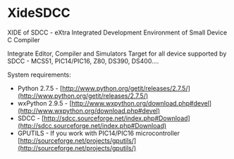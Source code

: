 XideSDCC
========

XIDE of SDCC - eXtra Integrated Development Environment of Small Device C Compiler
    

Integrate Editor, Compiler and Simulators
Target for all device supported by SDCC - MCS51, PIC14/PIC16, Z80, DS390, DS400....

System requirements:
* Python 2.7.5 - [http://www.python.org/getit/releases/2.7.5/](http://www.python.org/getit/releases/2.7.5/)
* wxPython 2.9.5 - [http://www.wxpython.org/download.php#devel](http://www.wxpython.org/download.php#devel)
* SDCC - [http://sdcc.sourceforge.net/index.php#Download](http://sdcc.sourceforge.net/index.php#Download)
* GPUTILS - If you work with PIC14/PIC16 microcontroller [http://sourceforge.net/projects/gputils/](http://sourceforge.net/projects/gputils/)
